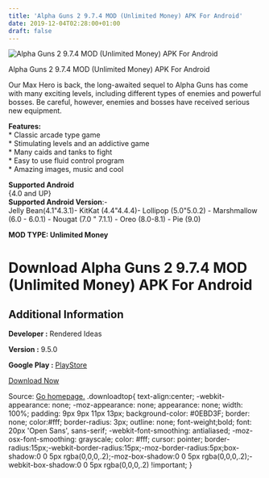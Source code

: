 ```yaml
---
title: 'Alpha Guns 2 9.7.4 MOD (Unlimited Money) APK For Android'
date: 2019-12-04T02:28:00+01:00
draft: false
---
```


![Alpha Guns 2 9.7.4 MOD (Unlimited Money) APK For Android](https://i0.wp.com/apkhome.net/wp-content/uploads/2019/12/Alpha-Guns-2.png "Alpha Guns 2 9.7.4 MOD (Unlimited Money) APK For Android")

  

Alpha Guns 2 9.7.4 MOD (Unlimited Money) APK For Android

Our Max Hero is back, the long-awaited sequel to Alpha Guns has come with many exciting levels, including different types of enemies and powerful bosses. Be careful, however, enemies and bosses have received serious new equipment.

**Features:**  
\* Classic arcade type game  
\* Stimulating levels and an addictive game  
\* Many caids and tanks to fight  
\* Easy to use fluid control program  
\* Amazing images, music and cool

**Supported Android**  
{4.0 and UP}  
**Supported Android Version**:-  
Jelly Bean(4.1"4.3.1)- KitKat (4.4"4.4.4)- Lollipop (5.0"5.0.2) - Marshmallow (6.0 - 6.0.1) - Nougat (7.0 " 7.1.1) - Oreo (8.0-8.1) - Pie (9.0)

**MOD TYPE: Unlimited Money**

Download Alpha Guns 2 9.7.4 MOD (Unlimited Money) APK For Android
=================================================================

Additional Information
----------------------

**Developer :** Rendered Ideas

**Version :** 9.5.0

**Google Play :** [PlayStore](https://play.google.com/store/apps/details?id=com.renderedideas.alphaguns2)

  

[Download Now](https://store4app.co/post/alpha-guns-2-9-7-4-mod-unlimited-money-apk-for-android_1575392850)

  
Source: [Go homepage.](https://store4app.co/post/alpha-guns-2-9-7-4-mod-unlimited-money-apk-for-android_1575392850) .downloadtop{ text-align:center; -webkit-appearance: none; -moz-appearance: none; appearance: none; width: 100%; padding: 9px 9px 11px 13px; background-color: #0EBD3F; border: none; color:#fff; border-radius: 3px; outline: none; font-weight;bold; font: 20px 'Open Sans', sans-serif; -webkit-font-smoothing: antialiased; -moz-osx-font-smoothing: grayscale; color: #fff; cursor: pointer; border-radius:15px;-webkit-border-radius:15px;-moz-border-radius:5px;box-shadow:0 0 5px rgba(0,0,0,.2);-moz-box-shadow:0 0 5px rgba(0,0,0,.2);-webkit-box-shadow:0 0 5px rgba(0,0,0,.2) !important; }